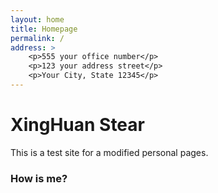 ```yaml
---
layout: home
title: Homepage
permalink: /
address: >
	<p>555 your office number</p>
	<p>123 your address street</p>
	<p>Your City, State 12345</p>
---
```


# XingHuan Stear

This is a test site for a modified personal pages.

### How is me?